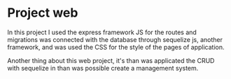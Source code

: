 # Project web

In this project I used the express framework JS for the routes and migrations was connected with the database through sequelize js, another framework, and
was used the CSS for the style of the pages of application.

Another thing about this web project, it's than was applicated the CRUD with sequelize 
in than was possible create a management system.
